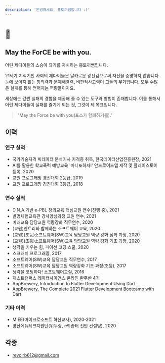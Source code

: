 ```yaml
---
description: '안녕하세요, 홍토끼쌤입니다 :)'
---
```


# 🐰

## May the ForCE be with you.

어린 제다이들의 스승이 되기를 자처하는 홍토끼쌤입니다.

21세기 지식기반 사회의 제다이들은 날카로운 광선검으로써 자신을 증명하지 않습니다. 눈에 보이지 않는 창의력과 문제해결력, 비판적사고력이 그들의 무기입니다. 모두 수많은 실패를 통해 얻어지는 역량들이지요.

세상에는 값싼 실패의 경험을 제공해 줄 수 있는 도구와 방법이 존재합니다. 이를 통해서 어린 제다이들이 실패를 즐기게 되는 것, 그것이 제 목표입니다.

> "May the Force be with you\(포스가 함께하기를\)."

## 이력

### 연구 실적

* 국가기술자격 빅데이터 분석기사 자격증 취득, 한국데이터산업진흥원장, 2021
* AI를 활용한 학교폭력 예방교육 '마니또하자!' 안드로이드앱 제작 및 플레이스토어 등록, 2020
* 교원 프로그래밍 경진대회 2등급, 2019
* 교원 프로그래밍 경진대회 3등급, 2018

### 연수 실적

* D.N.A.기반 e-PBL 창의교육 핵심교원 연수\(진행 중\), 2021
* 발명체험교육관 강사양성과정 교원 연수, 2021
* 미래교육 담당교원 역량강화 직무연수, 2020
* \(교원\)엔트리와 함께하는 소프트웨어 교육, 2020
* \(교원\)\(초등\)소프트웨어\(SW\)교육 담당교원 역량 강화 심화 과정, 2020
* \(교원\)\(초등\)소프트웨어\(SW\)교육 담당교원 역량 강화 기초 과정, 2020
* 생각을 키우는 힘, 파이선 코딩 스쿨, 2020
* 스크래치 프로그래밍, 2017
* 소프트웨어\(SW\)교육 담당교원 직무연수, 2017
* 소프트웨어\(SW\)교육 담당교원 역량강화 기초 과정\(초등\), 2017
* 생각을 코딩하다! 소프트웨어교실, 2016
* 패스트캠퍼스 데이터사이언스 온라인 완주반 4기
* AppBrewery, Introduction to Flutter Development Using Dart
* AppBrewery, The Complete 2021 Flutter Development Bootcamp with Dart

### 기타 이력

* MIEE\(마이크로소프트 혁신교사\), 2020-2021
* 양산에듀테크지원단\(위두랑, e학습터 전반 컨설팅\), 2020

## 각종

* revoirb612@gmail.com

